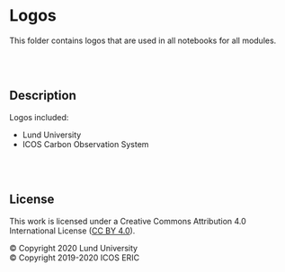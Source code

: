 # Logos
This folder contains logos that are used in all notebooks for all modules.

<br>
<br>

## Description
Logos included:

* Lund University
* ICOS Carbon Observation System

<br>
<br>

## License
This work is licensed under a
Creative Commons Attribution 4.0 International License ([CC BY 4.0](http://creativecommons.org/licenses/by/4.0/)).

© Copyright 2020 Lund University <br>
© Copyright 2019-2020 ICOS ERIC

